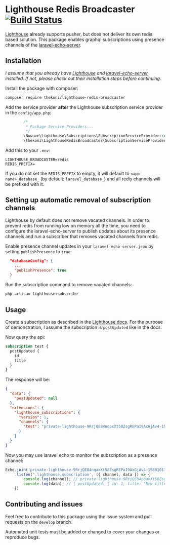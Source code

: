 # Lighthouse Redis Broadcaster [![Build Status](https://travis-ci.org/thekonz/lighthouse-redis-broadcaster.svg?branch=master)](https://travis-ci.org/thekonz/lighthouse-redis-broadcaster)

[Lighthouse](https://lighthouse-php.com/) already supports pusher, but does not deliver its own redis based solution.
This package enables graphql subscriptions using presence channels of the [laravel-echo-server](https://github.com/tlaverdure/laravel-echo-server).

## Installation

*I assume that you already have [Lighthouse](https://lighthouse-php.com/) and [laravel-echo-server](https://github.com/tlaverdure/laravel-echo-server) installed. If not, please check out their installation steps before continuing.* 

Install the package with composer:
```bash
composer require thekonz/lighthouse-redis-broadcaster
```

Add the service provider **after** the Lighthouse subscription service provider in the `config/app.php`:
```php
        /*
         * Package Service Providers...
         */
        \Nuwave\Lighthouse\Subscriptions\SubscriptionServiceProvider::class,
        \thekonz\LighthouseRedisBroadcaster\SubscriptionServiceProvider::class, 
```

Add this to your `.env`:
```dotenv
LIGHTHOUSE_BROADCASTER=redis
REDIS_PREFIX=
``` 
If you do not set the `REDIS_PREFIX` to empty, it will default to `<app name>_database_` (by default: `laravel_database_`) and all redis channels will be prefixed with it.

## Setting up automatic removal of subscription channels

Lighthouse by default does not remove vacated channels. In order to prevent redis from running low on memory all the time, you need to configure the laravel-echo-server to publish updates about its presence channels and run a subscriber that removes vacated channels from redis.   

Enable presence channel updates in your `laravel-echo-server.json` by setting `publishPresence` to `true`:
```json
  "databaseConfig": {
    ...
    "publishPresence": true
  }
```

Run the subscription command to remove vacated channels:
```bash
php artisan lighthouse:subscribe
```

## Usage

Create a subscription as described in the [Lighthouse docs](https://lighthouse-php.com/4.12/subscriptions/defining-fields.html). For the purpose of demonstration, I assume the subscription is `postUpdated` like in the docs.

Now query the api:
```graphql
subscription test {
  postUpdated {
    id
    title
  }
}
```

The response will be:
```json
{
  "data": {
    "postUpdated": null
  },
  "extensions": {
    "lighthouse_subscriptions": {
      "version": 1,
      "channels": {
        "test": "private-lighthouse-9RrjQE84nqaxXt58ZsgREPaI9AxGjAv4-1588101712"
      }
    }
  }
}
```

Now you may use laravel echo to monitor the subscription as a presence channel:
```js
Echo.join('private-lighthouse-9RrjQE84nqaxXt58ZsgREPaI9AxGjAv4-1588101712')
    .listen('.lighthouse.subscription', ({ channel, data }) => {
        console.log(channel); // private-lighthouse-9RrjQE84nqaxXt58ZsgREPaI9AxGjAv4-1588101712
        console.log(data); // { postUpdated: { id: 1, title: "New title" } }
    })
```

## Contributing and issues

Feel free to contribute to this package using the issue system and pull requests on the `develop` branch.

Automated unit tests must be added or changed to cover your changes or reproduce bugs. 
